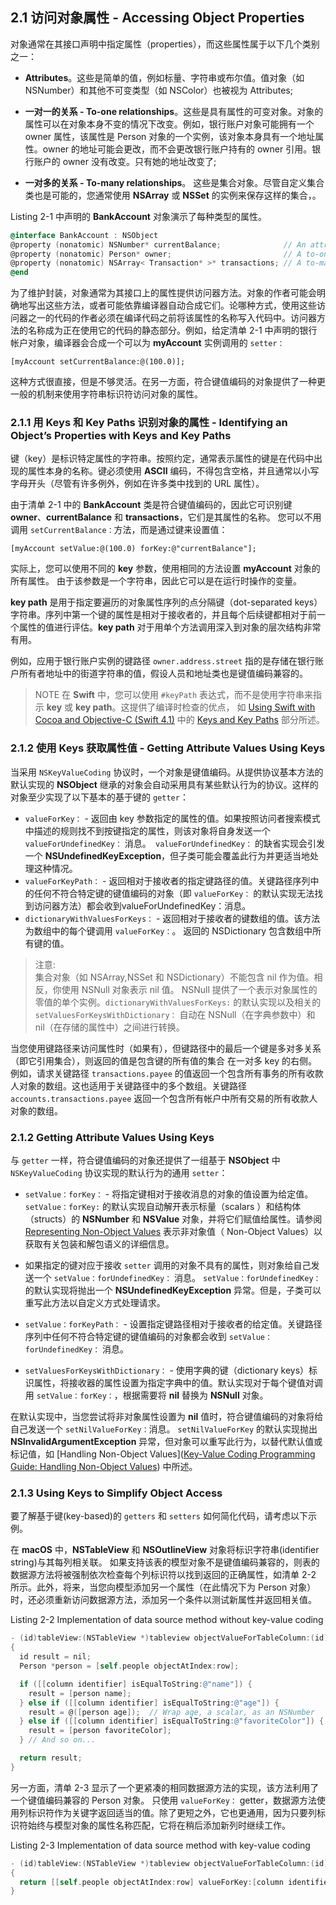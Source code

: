 ## 2.1 访问对象属性 - Accessing Object Properties

对象通常在其接口声明中指定属性（properties），而这些属性属于以下几个类别之一：

* **Attributes**。这些是简单的值，例如标量、字符串或布尔值。值对象（如 NSNumber）和其他不可变类型（如 NSColor）也被视为 Attributes;

* **一对一的关系 - To-one relationships**。这些是具有属性的可变对象。对象的属性可以在对象本身不变的情况下改变。例如，银行账户对象可能拥有一个 owner 属性，该属性是 Person 对象的一个实例，该对象本身具有一个地址属性。owner 的地址可能会更改，而不会更改银行账户持有的 owner 引用。银行账户的 owner 没有改变。只有她的地址改变了;

* **一对多的关系 - To-many relationships**。 这些是集合对象。尽管自定义集合类也是可能的，您通常使用 **NSArray** 或 **NSSet** 的实例来保存这样的集合，。

Listing 2-1 中声明的 **BankAccount** 对象演示了每种类型的属性。

``` Objective-C
@interface BankAccount : NSObject
@property (nonatomic) NSNumber* currentBalance;              // An attribute
@property (nonatomic) Person* owner;                         // A to-one relation
@property (nonatomic) NSArray< Transaction* >* transactions; // A to-many relation
@end
```

为了维护封装，对象通常为其接口上的属性提供访问器方法。对象的作者可能会明确地写出这些方法，或者可能依靠编译器自动合成它们。论哪种方式，使用这些访问器之一的代码的作者必须在编译代码之前将该属性的名称写入代码中。访问器方法的名称成为正在使用它的代码的静态部分。例如，给定清单 2-1 中声明的银行帐户对象，编译器会合成一个可以为 **myAccount** 实例调用的 `setter：`

```
[myAccount setCurrentBalance:@(100.0)];

```

这种方式很直接，但是不够灵活。在另一方面，符合键值编码的对象提供了一种更一般的机制来使用字符串标识符访问对象的属性。

### 2.1.1 用 Keys 和 Key Paths 识别对象的属性 - Identifying an Object’s Properties with Keys and Key Paths

键（key）是标识特定属性的字符串。按照约定，通常表示属性的键是在代码中出现的属性本身的名称。键必须使用 **ASCII** 编码，不得包含空格，并且通常以小写字母开头（尽管有许多例外，例如在许多类中找到的 URL 属性）。

由于清单 2-1 中的 **BankAccount** 类是符合键值编码的，因此它可识别键 **owner**、**currentBalance** 和 **transactions**，它们是其属性的名称。 您可以不用调用 `setCurrentBalance：`方法，而是通过键来设置值：

```
[myAccount setValue:@(100.0) forKey:@"currentBalance"];
```

实际上，您可以使用不同的 **key** 参数，使用相同的方法设置 **myAccount** 对象的所有属性。 由于该参数是一个字符串，因此它可以是在运行时操作的变量。

**key path** 是用于指定要遍历的对象属性序列的点分隔键（dot-separated keys）字符串。序列中第一个键的属性是相对于接收者的，并且每个后续键都相对于前一个属性的值进行评估。**key path** 对于用单个方法调用深入到对象的层次结构非常有用。

例如，应用于银行账户实例的键路径 `owner.address.street` 指的是存储在银行账户所有者地址中的街道字符串的值，假设人员和地址类也是键值编码兼容的。

>    NOTE
>    在 **Swift** 中，您可以使用 `#keyPath` 表达式，而不是使用字符串来指示 **key** 或 **key path**。这提供了编译时检查的优点， 如 [Using Swift with Cocoa and Objective-C (Swift 4.1)](https://developer.apple.com/library/content/documentation/Swift/Conceptual/BuildingCocoaApps/index.html#//apple_ref/doc/uid/TP40014216)  中的 [Keys and Key Paths](https://developer.apple.com/library/content/documentation/Swift/Conceptual/BuildingCocoaApps/InteractingWithObjective-CAPIs.html#//apple_ref/doc/uid/TP40014216-CH4-ID205) 部分所述。

### 2.1.2 使用 Keys 获取属性值 - Getting Attribute Values Using Keys
当采用 `NSKeyValueCoding` 协议时，一个对象是键值编码。从提供协议基本方法的默认实现的 **NSObject** 继承的对象会自动采用具有某些默认行为的协议。这样的对象至少实现了以下基本的基于键的 `getter`：

* `valueForKey：` - 返回由 key 参数指定的属性的值。如果按照访问者搜索模式中描述的规则找不到按键指定的属性，则该对象将自身发送一个`valueForUndefinedKey：` 消息。` valueForUndefinedKey：` 的缺省实现会引发一个 **NSUndefinedKeyException**，但子类可能会覆盖此行为并更适当地处理这种情况。
* `valueForKeyPath：` - 返回相对于接收者的指定键路径的值。关键路径序列中的任何不符合特定键的键值编码的对象（即 `valueForKey：` 的默认实现无法找到访问器方法）都会收到valueForUndefinedKey：消息。
* `dictionaryWithValuesForKeys：` - 返回相对于接收者的键数组的值。该方法为数组中的每个键调用 `valueForKey：`。 返回的 NSDictionary 包含数组中所有键的值。

> 注意:  
> 集合对象（如 NSArray,NSSet 和 NSDictionary）不能包含 nil 作为值。相反，你使用 NSNull 对象表示 nil 值。 NSNull 提供了一个表示对象属性的零值的单个实例。`dictionaryWithValuesForKeys:` 的默认实现以及相关的 `setValuesForKeysWithDictionary：` 自动在 NSNull（在字典参数中）和 nil（在存储的属性中）之间进行转换。

当您使用键路径来访问属性时（如果有），但键路径中的最后一个键是多对多关系（即它引用集合），则返回的值是包含键的所有值的集合 在一对多 key 的右侧。 例如，请求关键路径 `transactions.payee` 的值返回一个包含所有事务的所有收款人对象的数组。这也适用于关键路径中的多个数组。关键路径 `accounts.transactions.payee` 返回一个包含所有帐户中所有交易的所有收款人对象的数组。

### 2.1.2  Getting Attribute Values Using Keys

与 `getter` 一样，符合键值编码的对象还提供了一组基于 **NSObject** 中 `NSKeyValueCoding` 协议实现的默认行为的通用 `setter`：

* `setValue：forKey：` - 将指定键相对于接收消息的对象的值设置为给定值。`setValue：forKey:` 的默认实现自动解开表示标量（scalars ）和结构体（structs）的 **NSNumber** 和 **NSValue** 对象，并将它们赋值给属性。请参阅 [Representing Non-Object Values](https://developer.apple.com/library/content/documentation/Cocoa/Conceptual/KeyValueCoding/DataTypes.html#//apple_ref/doc/uid/20002171-BAJEAIEE) 表示非对象值（ Non-Object Values）以获取有关包装和解包语义的详细信息。

* 如果指定的键对应于接收 `setter` 调用的对象不具有的属性，则对象给自己发送一个 `setValue：forUndefinedKey：` 消息。 `setValue：forUndefinedKey：`的默认实现将抛出一个 **NSUndefinedKeyException** 异常。但是，子类可以重写此方法以自定义方式处理请求。

* `setValue：forKeyPath：` - 设置指定键路径相对于接收者的给定值。关键路径序列中任何不符合特定键的键值编码的对象都会收到 `setValue：forUndefinedKey：` 消息。

* `setValuesForKeysWithDictionary：` - 使用字典的键（dictionary keys）标识属性，将接收器的属性设置为指定字典中的值。默认实现对于每个键值对调用 `setValue：forKey：`，根据需要将 **nil** 替换为 **NSNull** 对象。

在默认实现中，当您尝试将非对象属性设置为 **nil** 值时，符合键值编码的对象将给自己发送一个 `setNilValueForKey：`消息。 `setNilValueForKey` 的默认实现抛出 **NSInvalidArgumentException** 异常，但对象可以重写此行为，以替代默认值或标记值，如 [Handling Non-Object Values]([Key-Value Coding Programming Guide: Handling Non-Object Values](https://developer.apple.com/library/content/documentation/Cocoa/Conceptual/KeyValueCoding/HandlingNon-ObjectValues.html#//apple_ref/doc/uid/10000107i-CH5-SW1)) 中所述。

### 2.1.3 Using Keys to Simplify Object Access

要了解基于键(key-based)的 `getters` 和 `setters` 如何简化代码，请考虑以下示例。 

在 **macOS** 中，**NSTableView** 和 **NSOutlineView** 对象将标识字符串(identifier string)与其每列相关联。 如果支持该表的模型对象不是键值编码兼容的，则表的数据源方法将被强制依次检查每个列标识符以找到返回的正确属性，如清单 2-2 所示。此外，将来，当您向模型添加另一个属性（在此情况下为 Person 对象）时，还必须重新访问数据源方法，添加另一个条件以测试新属性并返回相关值。

Listing 2-2 Implementation of data source method without key-value coding

``` Objective-C
- (id)tableView:(NSTableView *)tableview objectValueForTableColumn:(id)column row:(NSInteger)row
{
  id result = nil;
  Person *person = [self.people objectAtIndex:row];

  if ([[column identifier] isEqualToString:@"name"]) {
    result = [person name];
  } else if ([[column identifier] isEqualToString:@"age"]) {
    result = @([person age]);  // Wrap age, a scalar, as an NSNumber
  } else if ([[column identifier] isEqualToString:@"favoriteColor"]) {
    result = [person favoriteColor];
  } // And so on...

  return result;
}

```

另一方面，清单 2-3 显示了一个更紧凑的相同数据源方法的实现，该方法利用了一个键值编码兼容的 Person 对象。 只使用 `valueForKey：` getter，数据源方法使用列标识符作为关键字返回适当的值。除了更短之外，它也更通用，因为只要列标识符始终与模型对象的属性名称匹配，它将在稍后添加新列时继续工作。

Listing 2-3 Implementation of data source method with key-value coding

``` Objective-C
- (id)tableView:(NSTableView *)tableview objectValueForTableColumn:(id)column row:(NSInteger)row
{
  return [[self.people objectAtIndex:row] valueForKey:[column identifier]];
}
```
